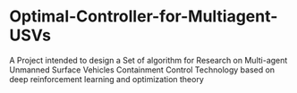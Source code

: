# Optimal-Controller-for-Multiagent-USVs
A Project intended to design a Set of algorithm for Research on Multi-agent Unmanned Surface
Vehicles Containment Control Technology based on deep reinforcement learning and optimization theory
